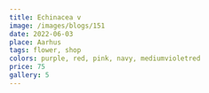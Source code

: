 ```yaml
---
title: Echinacea v
image: /images/blogs/151
date: 2022-06-03
place: Aarhus
tags: flower, shop
colors: purple, red, pink, navy, mediumvioletred
price: 75
gallery: 5
---
```

